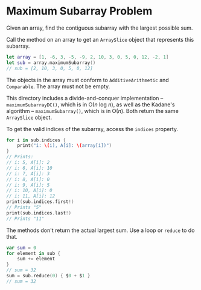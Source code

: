 #  Maximum Subarray Problem

Given an array, find the contiguous subarray with the largest possible sum.

Call the method on an array to get an `ArraySlice` object that represents this subarray.
```swift
let array = [1, -6, 3, -5, -9, 2, 10, 3, 0, 5, 0, 12, -2, 1]
let sub = array.maximumSubarray()
// sub = [2, 10, 3, 0, 5, 0, 12]
```
The objects in the array must conform to `AdditiveArithmetic` and `Comparable`. The array must not be empty.

This directory includes a divide-and-conquer implementation – `maximumSubarrayDC()`, which is in O(*n* log *n*), as well as the Kadane's algorithm – `maximumSubarray()`, which is in O(*n*). Both return the same `ArraySlice` object.

To get the valid indices of the subarray, access the `indices` property.
```swift
for i in sub.indices {
    print("i: \(i), A[i]: \(array[i])")
}
// Prints:
// i: 5, A[i]: 2
// i: 6, A[i]: 10
// i: 7, A[i]: 3
// i: 8, A[i]: 0
// i: 9, A[i]: 5
// i: 10, A[i]: 0
// i: 11, A[i]: 12
print(sub.indices.first!)
// Prints "5"
print(sub.indices.last!)
// Prints "11"
```
The methods don't return the actual largest sum. Use a loop or `reduce` to do that.
```swift
var sum = 0
for element in sub {
    sum += element
}
// sum = 32
sum = sub.reduce(0) { $0 + $1 }
// sum = 32
```
